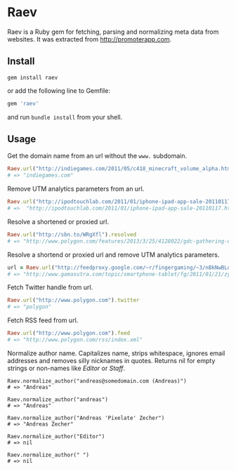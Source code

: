 Raev
====

Raev is a Ruby gem for fetching, parsing and normalizing meta data from websites. It was extracted from http://promoterapp.com.

Install
--------

```shell
gem install raev
```
or add the following line to Gemfile:

```ruby
gem 'raev'
```
and run `bundle install` from your shell.

Usage
-----

Get the domain name from an url without the `www.` subdomain.

```ruby
Raev.url("http://indiegames.com/2011/05/c418_minecraft_volume_alpha.html").base
# => "indiegames.com"
```

Remove UTM analytics parameters from an url.

```ruby
Raev.url("http://ipodtouchlab.com/2011/01/iphone-ipad-app-sale-20110117.html?utm_campaign=touch_lab_bot&utm_medium=twitter&utm_source=am6_feedtweet").clean
# =>  "http://ipodtouchlab.com/2011/01/iphone-ipad-app-sale-20110117.html"
```

Resolve a shortened or proxied url.

```ruby
Raev.url("http://sbn.to/WRgXfl").resolved
# => "http://www.polygon.com/features/2013/3/25/4128022/gdc-gathering-of-game-makers"
```

Resolve a shortend or proxied url and remove UTM analytics parameters.

```ruby
url = Raev.url("http://feedproxy.google.com/~r/fingergaming/~3/nBkNwBLq-U8/").resolved_and_clean 
# => "http://www.gamasutra.com/topic/smartphone-tablet/fg/2011/01/21/zynga-acquires-drop7-developer-areacode/"   
```

Fetch Twitter handle from url.

```ruby
Raev.url("http://www.polygon.com").twitter
# => "polygon"
```

Fetch RSS feed from url.

```ruby
Raev.url("http://www.polygon.com").feed
# => "http://www.polygon.com/rss/index.xml"
```

Normalize author name. Capitalizes name, strips whitespace, ignores email addresses and removes silly nicknames in quotes. Returns nil for empty strings or non-names like *Editor* or *Staff*.

```
Raev.normalize_author("andreas@somedomain.com (Andreas)")
# => "Andreas"

Raev.normalize_author("andreas")
# => "Andreas"

Raev.normalize_author("Andreas 'Pixelate' Zecher")
# => "Andreas Zecher"

Raev.normalize_author("Editor")
# => nil

Raev.normalize_author(" ")
# => nil
```